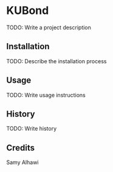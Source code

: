 # KUBond

TODO: Write a project description

## Installation

TODO: Describe the installation process

## Usage

TODO: Write usage instructions

## History

TODO: Write history

## Credits
Samy Alhawi

